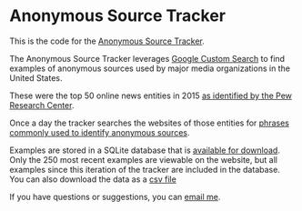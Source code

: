 	
# Anonymous Source Tracker

This is the code for the [Anonymous Source Tracker](http://schaver.com/anonymous).

The Anonymous Source Tracker leverages [Google Custom Search](https://cse.google.com/) to find examples of anonymous sources used by major media organizations in the United States.

These were the top 50 online news entities in 2015 [as identified by the Pew Research Center](http://www.journalism.org/media-indicators/digital-top-50-online-news-entities-2015/).

Once a day the tracker searches the websites of those entities for [phrases commonly used to identify anonymous sources](https://github.com/markschaver/anonymous/blob/master/anonymous-phrases.txt).

Examples are stored in a SQLite database that is [available for download](https://github.com/markschaver/anonymous/blob/master/anon.db). Only the 250 most recent examples are viewable on the website, but all examples since this iteration of the tracker are included in the database. You can also download the data as a [csv file](https://github.com/markschaver/anonymous/blob/master/anon.csv)

If you have questions or suggestions, you can [email me](mailto:mark.schaver@gmail.com).
